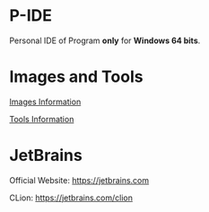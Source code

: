 # P-IDE
Personal IDE of Program **only** for **Windows 64 bits**.

# Images and Tools

[Images Information](img/btn/README.md)

[Tools Information](bin/README.md)

# JetBrains
Official Website: https://jetbrains.com 

CLion: https://jetbrains.com/clion